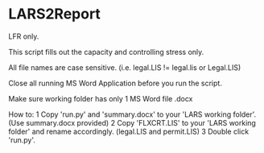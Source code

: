 # LARS2Report

LFR only.

This script fills out the capacity and controlling stress only. 

All file names are case sensitive. (i.e. legal.LIS != legal.lis or Legal.LIS) 

Close all running MS Word Application before you run the script.   

Make sure working folder has only 1 MS Word file .docx

How to:
1 Copy 'run.py' and 'summary.docx' to your 'LARS working folder'. (Use summary.docx provided)
2 Copy 'FLXCRT.LIS' to your 'LARS working folder' and rename accordingly. (legal.LIS and permit.LIS)
3 Double click 'run.py'.

